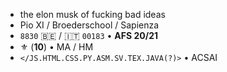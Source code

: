 - the elon musk of fucking bad ideas
- Pio XI / Broederschool / Sapienza
- `8830` 🇧🇪 / 🇮🇹 `00183` • **AFS 20/21**
- ⚜️ (**10**) • MA / HM
- `</JS.HTML.CSS.PY.ASM.SV.TEX.JAVA(?)>` • ACSAI
